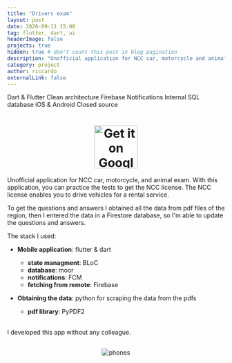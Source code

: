 ```yaml
---
title: "Drivers exam"
layout: post
date: 2020-09-11 15:00
tag: flutter, dart, ui
headerImage: false
projects: true
hidden: true # don't count this post in blog pagination
description: "Unofficial application for NCC car, motorcycle and animal exam."
category: project
author: riccardo
externalLink: false
---
```

<span class="project-used-item">Dart & Flutter</span>
<span class="project-used-item">Clean architecture</span>
<span class="project-used-item">Firebase </span>
<span class="project-used-item">Notifications</span>
<span class="project-used-item">Internal SQL database</span>
<span class="project-used-item">iOS & Android</span>
<span class="project-used-item red-project">Closed source <span class="ec-lock"></span></span>

<h1 align="center">
    <a href='https://play.google.com/store/apps/details?id=com.riccardocalligaro.esame_conducenti_veneto'><img height="100px" alt='Get it on Google Play' src='https://play.google.com/intl/en_us/badges/static/images/badges/en_badge_web_generic.png'/></a>
</h1>


Unofficial application for NCC car, motorcycle, and animal exam. With this application, you can practice the tests to get the NCC license. The NCC license enables you to drive vehicles for a rental service.


To get the questions and answers I obtained all the data from pdf files of the region, then I entered the data in a Firestore database, so I'm able to update the questions and answers.

The stack I used:
- **Mobile application**: flutter & dart
    - **state managment**: BLoC
    - **database**: moor
    - **notifications**: FCM
    - **fetching from remote**: Firebase

- **Obtaining the data**: python for scraping the data from the pdfs
    - **pdf library**: PyPDF2

<br>
I developed this app without any colleague.


<div style="text-align: center; margin-top: 30px;">
<img src="../../img/featured/esame/multiple-phones.png" alt="phones" />
</div>

